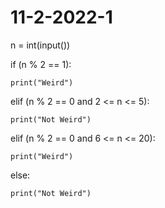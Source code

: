 # 11-2-2022-1
n = int(input())

if (n % 2 == 1):

    print("Weird")

elif (n % 2 == 0 and 2 <= n <= 5):

    print("Not Weird")

elif (n % 2 == 0 and 6 <= n <= 20):

    print("Weird")

else:

    print("Not Weird")
